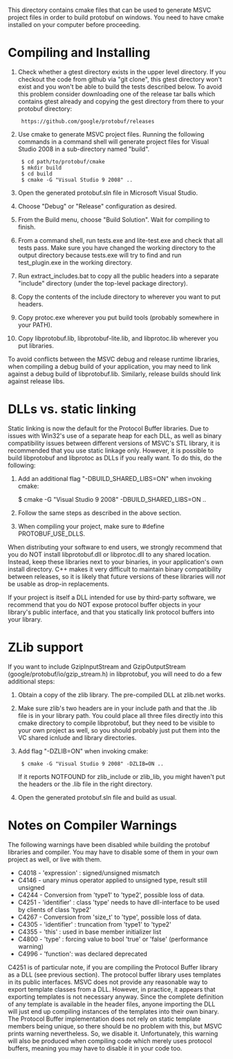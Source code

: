 This directory contains cmake files that can be used to generate MSVC project
files in order to build protobuf on windows. You need to have cmake installed
on your computer before proceeding.

Compiling and Installing
========================

1. Check whether a gtest directory exists in the upper level directory. If
   you checkout the code from github via "git clone", this gtest directory
   won't exist and you won't be able to build the tests described below. To
   avoid this problem consider downloading one of the release tar balls which
   contains gtest already and copying the gest directory from there to your
   protobuf directory:

        https://github.com/google/protobuf/releases

2. Use cmake to generate MSVC project files. Running the following commands
   in a command shell will generate project files for Visual Studio 2008 in
   a sub-directory named "build".

        $ cd path/to/protobuf/cmake
        $ mkdir build
        $ cd build
        $ cmake -G "Visual Studio 9 2008" ..

3. Open the generated protobuf.sln file in Microsoft Visual Studio.
4. Choose "Debug" or "Release" configuration as desired.
5. From the Build menu, choose "Build Solution".  Wait for compiling to finish.
6. From a command shell, run tests.exe and lite-test.exe and check that all
   tests pass. Make sure you have changed the working directory to the output
   directory because tests.exe will try to find and run test_plugin.exe
   in the working directory.
7. Run extract_includes.bat to copy all the public headers into a separate
   "include" directory (under the top-level package directory).
8. Copy the contents of the include directory to wherever you want to put
   headers.
9. Copy protoc.exe wherever you put build tools (probably somewhere in your
   PATH).
10. Copy libprotobuf.lib, libprotobuf-lite.lib, and libprotoc.lib wherever you
   put libraries.

  To avoid conflicts between the MSVC debug and release runtime libraries, when
  compiling a debug build of your application, you may need to link against a
  debug build of libprotobuf.lib.  Similarly, release builds should link against
  release libs.

DLLs vs. static linking
=======================

Static linking is now the default for the Protocol Buffer libraries.  Due to
issues with Win32's use of a separate heap for each DLL, as well as binary
compatibility issues between different versions of MSVC's STL library, it is
recommended that you use static linkage only.  However, it is possible to
build libprotobuf and libprotoc as DLLs if you really want.  To do this,
do the following:

  1. Add an additional flag "-DBUILD_SHARED_LIBS=ON" when invoking cmake:

        $ cmake -G "Visual Studio 9 2008" -DBUILD_SHARED_LIBS=ON ..

  2. Follow the same steps as described in the above section.
  3. When compiling your project, make sure to #define PROTOBUF_USE_DLLS.

When distributing your software to end users, we strongly recommend that you
do NOT install libprotobuf.dll or libprotoc.dll to any shared location.
Instead, keep these libraries next to your binaries, in your application's
own install directory.  C++ makes it very difficult to maintain binary
compatibility between releases, so it is likely that future versions of these
libraries will *not* be usable as drop-in replacements.

If your project is itself a DLL intended for use by third-party software, we
recommend that you do NOT expose protocol buffer objects in your library's
public interface, and that you statically link protocol buffers into your
library.

ZLib support
============

If you want to include GzipInputStream and GzipOutputStream
(google/protobuf/io/gzip_stream.h) in libprotobuf, you will need to do a few
additional steps:

1. Obtain a copy of the zlib library.  The pre-compiled DLL at zlib.net works.
2. Make sure zlib's two headers are in your include path and that the .lib file
   is in your library path.  You could place all three files directly into this
   cmake directory to compile libprotobuf, but they need to be visible to
   your own project as well, so you should probably just put them into the
   VC shared icnlude and library directories.
3. Add flag "-DZLIB=ON" when invoking cmake:

        $ cmake -G "Visual Studio 9 2008" -DZLIB=ON ..

   If it reports NOTFOUND for zlib_include or zlib_lib, you might haven't put
   the headers or the .lib file in the right directory.
4) Open the generated protobuf.sln file and build as usual.

Notes on Compiler Warnings
==========================

The following warnings have been disabled while building the protobuf libraries
and compiler.  You may have to disable some of them in your own project as
well, or live with them.

* C4018 - 'expression' : signed/unsigned mismatch
* C4146 - unary minus operator applied to unsigned type, result still unsigned
* C4244 - Conversion from 'type1' to 'type2', possible loss of data.
* C4251 - 'identifier' : class 'type' needs to have dll-interface to be used by
  clients of class 'type2'
* C4267 - Conversion from 'size_t' to 'type', possible loss of data.
* C4305 - 'identifier' : truncation from 'type1' to 'type2'
* C4355 - 'this' : used in base member initializer list
* C4800 - 'type' : forcing value to bool 'true' or 'false' (performance warning)
* C4996 - 'function': was declared deprecated

C4251 is of particular note, if you are compiling the Protocol Buffer library
as a DLL (see previous section).  The protocol buffer library uses templates in
its public interfaces.  MSVC does not provide any reasonable way to export
template classes from a DLL.  However, in practice, it appears that exporting
templates is not necessary anyway.  Since the complete definition of any
template is available in the header files, anyone importing the DLL will just
end up compiling instances of the templates into their own binary.  The
Protocol Buffer implementation does not rely on static template members being
unique, so there should be no problem with this, but MSVC prints warning
nevertheless.  So, we disable it.  Unfortunately, this warning will also be
produced when compiling code which merely uses protocol buffers, meaning you
may have to disable it in your code too.

